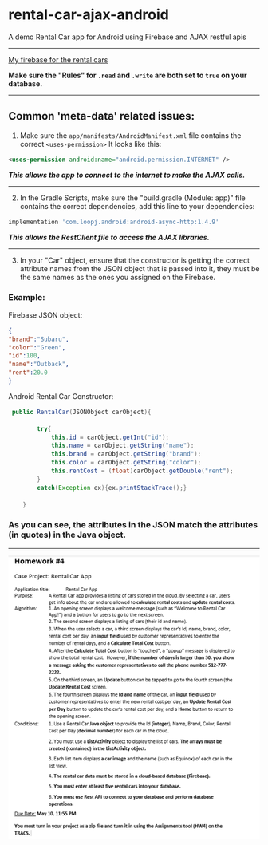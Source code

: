 # rental-car-ajax-android
A demo Rental Car app for Android using Firebase and AJAX restful apis

---

[My firebase for the rental cars](https://android-dev-spring-2019.firebaseio.com/rental-cars.json)

**Make sure the "Rules" for ```.read``` and ```.write``` are both set to ```true``` on your database.**

---

## Common 'meta-data' related issues:

1. Make sure the ```app/manifests/AndroidManifest.xml``` file contains the correct ```<uses-permission>``` It looks like this:

```XML
<uses-permission android:name="android.permission.INTERNET" />
```

***This allows the app to connect to the internet to make the AJAX calls.***

---

2. In the Gradle Scripts, make sure the "build.gradle (Module: app)" file contains the correct dependencies, add this line to your dependencies:

```gradle
implementation 'com.loopj.android:android-async-http:1.4.9'
```

***This allows the RestClient file to access the AJAX libraries.***

---

3. In your "Car" object, ensure that the constructor is getting the correct attribute names from the JSON object that is passed into it, they must be the same names as the ones you assigned on the Firebase.

### Example:

Firebase JSON object:

```JSON
{
"brand":"Subaru",
"color":"Green",
"id":100,
"name":"Outback",
"rent":20.0
}
```

Android Rental Car Constructor:

```Java
 public RentalCar(JSONObject carObject){

        try{
            this.id = carObject.getInt("id");
            this.name = carObject.getString("name");
            this.brand = carObject.getString("brand");
            this.color = carObject.getString("color");
            this.rentCost = (float)carObject.getDouble("rent");
        }
        catch(Exception ex){ex.printStackTrace();}

    }
```

### As you can see, the attributes in the JSON match the attributes (in quotes) in the Java object.

---

![assignment-info](https://github.com/EnEmerson/rental-car-ajax-android/blob/master/resources/assignment-info.png)






